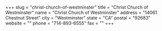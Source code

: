 +++
slug = "christ-church-of-westminster"
title = "Christ Church of Westminster"
name = "Christ Church of Westminster"
address = "14061 Chestnut Street"
city = "Westminster"
state = "CA"
postal = "92683"
website = ""
phone = "714-893-6555"
fax = ""
+++
